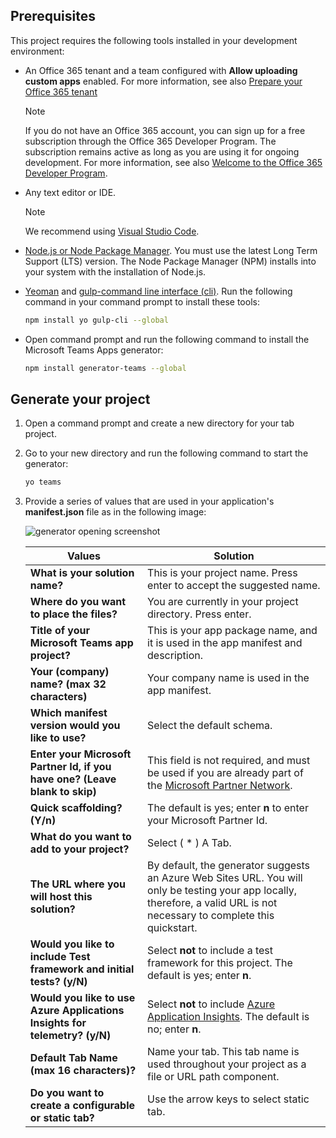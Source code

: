 ## Prerequisites

This project requires the following tools installed in your development environment:

- An Office 365 tenant and a team configured with **Allow uploading custom apps** enabled. For more information, see also [Prepare your Office 365 tenant](~/concepts/build-and-test/prepare-your-o365-tenant.md)

    >[!NOTE]
    >If you do not have an Office 365 account, you can sign up for a free subscription through the Office 365 Developer Program. The subscription remains active as long as you are using it for ongoing development. For more information, see also [Welcome to the Office 365 Developer Program](/OfficeDev/office-dev-program-docs/docs/office-365-developer-program.md).

- Any text editor or IDE.

    > [!NOTE]
    > We recommend using [Visual Studio Code](https://code.visualstudio.com/download).

- [Node.js or Node Package Manager](https://nodejs.org/en/). You must use the latest Long Term Support (LTS) version. The Node Package Manager (NPM) installs into your system with the installation of Node.js.

- [Yeoman](https://yeoman.io/) and [gulp-command line interface (cli)](https://www.npmjs.com/package/gulp-cli). Run the following command in your command prompt to install these tools:

    ```bash
    npm install yo gulp-cli --global
    ```

- Open command prompt and run the following command to install the Microsoft Teams Apps generator:

    ```bash
    npm install generator-teams --global
    ```

## Generate your project

1. Open a command prompt and create a new directory for your tab project.

1. Go to your new directory and run the following command to start the generator:

    ```bash
    yo teams
    ```

1. Provide a series of values that are used in your application's **manifest.json** file as in the following image:

    ![generator opening screenshot](/microsoftteams/platform/assets/images/tab-images/teamsTabScreenshot.PNG)

    | **Values** | **Solution** |
    |------------|--------------|
    | **What is your solution name?** | This is your project name. Press enter to accept the suggested name. |
    | **Where do you want to place the files?** | You are currently in your project directory. Press enter. |
    | **Title of your Microsoft Teams app project?** | This is your app package name, and it is used in the app manifest and description. |
    | **Your (company) name? (max 32 characters)** | Your company name is used in the app manifest. |
    | **Which manifest version would you like to use?** | Select the default schema. |
    | **Enter your Microsoft Partner Id, if you have one? (Leave blank to skip)** | This field is not required, and must be used if you are already part of the [Microsoft Partner Network](https://partner.microsoft.com). |
    | **Quick scaffolding? (Y/n)** | The default is yes; enter **n** to enter your Microsoft Partner Id. |
    | **What do you want to add to your project?** | Select ( &ast; ) A Tab. |
    | **The URL where you will host this solution?** | By default, the generator suggests an Azure Web Sites URL. You will only be testing your app locally, therefore, a valid URL is not necessary to complete this quickstart. |
    | **Would you like to include Test framework and initial tests? (y/N)** | Select **not** to include a test framework for this project. The default is yes; enter **n**. |
    | **Would you like to use Azure Applications Insights for telemetry? (y/N)** | Select **not** to include [Azure Application Insights](/azure-docs/articles/azure-monitor/app/app-insights-overview.md). The default is no; enter **n**. |
    | **Default Tab Name (max 16 characters)?** | Name your tab. This tab name is used throughout your project as a file or URL path component. |
    | **Do you want to create a configurable or static tab?** | Use the arrow keys to select static tab. |